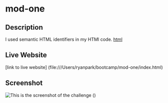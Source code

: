 # mod-one

## Description
I used semantic HTML identifiers in my HTMl code.
[html](https://github.com/ryanparketh/mod-one/blob/main/index.html)

## Live Website
[link to live website] (file:///Users/ryanpark/bootcamp/mod-one/index.html)

## Screenshot 
![This is the screenshot of the challenge](https://user-images.githubusercontent.com/110427818/185466482-eaaec1ee-ce2c-4c88-8dd5-7f9c028f46ec.png)
()
